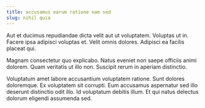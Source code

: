 ```yaml
---
title: accusamus earum ratione nam sed
slug: nihil quia
---
```


Aut et ducimus repudiandae dicta velit aut ut voluptatem. Voluptas ut in. Facere ipsa adipisci voluptas et. Velit omnis dolores. Adipisci ea facilis placeat qui.

Magnam consectetur quo explicabo. Natus eveniet non saepe officiis animi dolorem. Quam veritatis ut illo non. Suscipit rerum in aperiam distinctio.

Voluptatum amet labore accusantium voluptatem ratione. Sunt dolores doloremque. Ex voluptatem sit corrupti. Eum accusamus aspernatur sed illo deserunt distinctio odit illo. Id voluptatum debitis illum. Et qui natus delectus dolorum eligendi assumenda sed.
